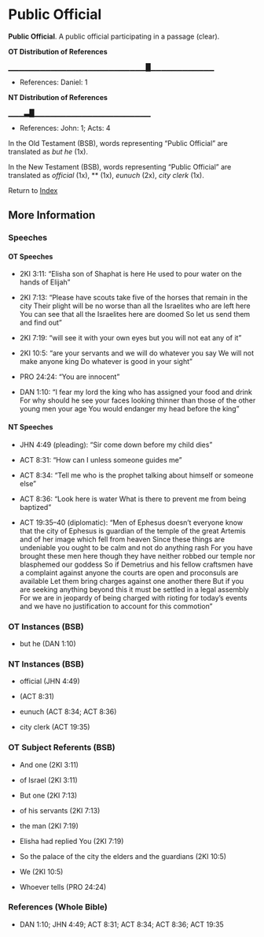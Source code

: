 # Public Official
**Public Official**. 
A public official participating in a passage (clear). 


**OT Distribution of References**

▁▁▁▁▁▁▁▁▁▁▁▁▁▁▁▁▁▁▁▁▁▁▁▁▁▁█▁▁▁▁▁▁▁▁▁▁▁▁
* References: Daniel: 1

**NT Distribution of References**

▁▁▁▃█▁▁▁▁▁▁▁▁▁▁▁▁▁▁▁▁▁▁▁▁▁▁
* References: John: 1; Acts: 4



In the Old Testament (BSB), words representing “Public Official” are translated as 
*but he* (1x). 


In the New Testament (BSB), words representing “Public Official” are translated as 
*official* (1x), ** (1x), *eunuch* (2x), *city clerk* (1x). 


Return to [Index](00-Index.md)

## More Information

### Speeches

#### OT Speeches

* 2KI 3:11: “Elisha son of Shaphat is here He used to pour water on the hands of Elijah”

* 2KI 7:13: “Please have scouts take five of the horses that remain in the city Their plight will be no worse than all the Israelites who are left here You can see that all the Israelites here are doomed So let us send them and find out”

* 2KI 7:19: “will see it with your own eyes but you will not eat any of it”

* 2KI 10:5: “are your servants and we will do whatever you say We will not make anyone king Do whatever is good in your sight”

* PRO 24:24: “You are innocent”

* DAN 1:10: “I fear my lord the king who has assigned your food and drink For why should he see your faces looking thinner than those of the other young men your age You would endanger my head before the king”

#### NT Speeches

* JHN 4:49 (pleading): “Sir come down before my child dies”

* ACT 8:31: “How can I unless someone guides me”

* ACT 8:34: “Tell me who is the prophet talking about himself or someone else”

* ACT 8:36: “Look here is water What is there to prevent me from being baptized”

* ACT 19:35–40 (diplomatic): “Men of Ephesus doesn’t everyone know that the city of Ephesus is guardian of the temple of the great Artemis and of her image which fell from heaven Since these things are undeniable you ought to be calm and not do anything rash For you have brought these men here though they have neither robbed our temple nor blasphemed our goddess So if Demetrius and his fellow craftsmen have a complaint against anyone the courts are open and proconsuls are available Let them bring charges against one another there But if you are seeking anything beyond this it must be settled in a legal assembly For we are in jeopardy of being charged with rioting for today’s events and we have no justification to account for this commotion”

### OT Instances (BSB)

* but he (DAN 1:10)



### NT Instances (BSB)

* official (JHN 4:49)

*  (ACT 8:31)

* eunuch (ACT 8:34; ACT 8:36)

* city clerk (ACT 19:35)



### OT Subject Referents (BSB)

* And one (2KI 3:11)

* of Israel (2KI 3:11)

* But one (2KI 7:13)

* of his servants (2KI 7:13)

* the man (2KI 7:19)

* Elisha had replied You (2KI 7:19)

* So the palace of the city the elders and the guardians (2KI 10:5)

* We (2KI 10:5)

* Whoever tells (PRO 24:24)



### References (Whole Bible)

* DAN 1:10; JHN 4:49; ACT 8:31; ACT 8:34; ACT 8:36; ACT 19:35



